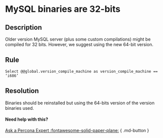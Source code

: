# MySQL binaries are 32-bits

## Description
Older version MySQL server (plus some custom compilations) might be compiled for 32 bits.
However, we suggest using the new 64-bit version. 


## Rule
`Select @@global.version_compile_machine as version_compile_machine == ‘i686’`


## Resolution
Binaries should be reinstalled but using the 64-bits version of the version binaries used.

#### Need help with this?

[Ask a Percona Expert :fontawesome-solid-paper-plane:](https://www.percona.com/about-percona/contact) { .md-button }